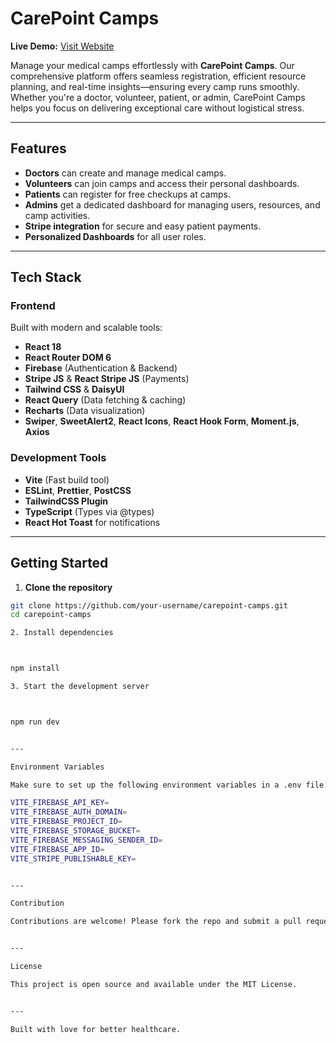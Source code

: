 # CarePoint Camps

**Live Demo:** [Visit Website](https://your-live-site-link.com)

Manage your medical camps effortlessly with **CarePoint Camps**. Our comprehensive platform offers seamless registration, efficient resource planning, and real-time insights—ensuring every camp runs smoothly. Whether you're a doctor, volunteer, patient, or admin, CarePoint Camps helps you focus on delivering exceptional care without logistical stress.

---

## Features

- **Doctors** can create and manage medical camps.
- **Volunteers** can join camps and access their personal dashboards.
- **Patients** can register for free checkups at camps.
- **Admins** get a dedicated dashboard for managing users, resources, and camp activities.
- **Stripe integration** for secure and easy patient payments.
- **Personalized Dashboards** for all user roles.

---

## Tech Stack

### Frontend

Built with modern and scalable tools:

- **React 18**
- **React Router DOM 6**
- **Firebase** (Authentication & Backend)
- **Stripe JS** & **React Stripe JS** (Payments)
- **Tailwind CSS** & **DaisyUI**
- **React Query** (Data fetching & caching)
- **Recharts** (Data visualization)
- **Swiper**, **SweetAlert2**, **React Icons**, **React Hook Form**, **Moment.js**, **Axios**

### Development Tools

- **Vite** (Fast build tool)
- **ESLint**, **Prettier**, **PostCSS**
- **TailwindCSS Plugin**
- **TypeScript** (Types via @types)
- **React Hot Toast** for notifications

---

## Getting Started

1. **Clone the repository**

```bash
git clone https://github.com/your-username/carepoint-camps.git
cd carepoint-camps

2. Install dependencies



npm install

3. Start the development server



npm run dev


---

Environment Variables

Make sure to set up the following environment variables in a .env file:

VITE_FIREBASE_API_KEY=
VITE_FIREBASE_AUTH_DOMAIN=
VITE_FIREBASE_PROJECT_ID=
VITE_FIREBASE_STORAGE_BUCKET=
VITE_FIREBASE_MESSAGING_SENDER_ID=
VITE_FIREBASE_APP_ID=
VITE_STRIPE_PUBLISHABLE_KEY=


---

Contribution

Contributions are welcome! Please fork the repo and submit a pull request.


---

License

This project is open source and available under the MIT License.


---

Built with love for better healthcare.